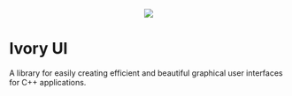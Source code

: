 <p align="center">
   <img src="https://user-images.githubusercontent.com/49065176/185808557-cc4c17e7-d560-4a7f-9955-a1eb163319fd.png">
</p>

# Ivory UI
 A library for easily creating efficient and beautiful graphical user interfaces for C++ applications. 
